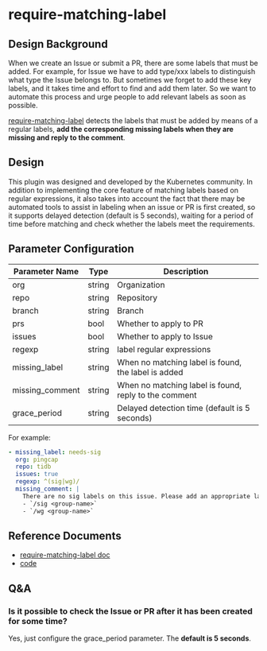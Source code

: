 # require-matching-label

## Design Background

When we create an Issue or submit a PR, there are some labels that must be added. For example, for Issue we have to add type/xxx labels to distinguish what type the Issue belongs to. But sometimes we forget to add these key labels, and it takes time and effort to find and add them later. So we want to automate this process and urge people to add relevant labels as soon as possible.

[require-matching-label](https://github.com/kubernetes/test-infra/tree/master/prow/plugins/require-matching-label) detects the labels that must be added by means of a regular labels, **add the corresponding missing labels when they are missing and reply to the comment**.

## Design

This plugin was designed and developed by the Kubernetes community. In addition to implementing the core feature of matching labels based on regular expressions, it also takes into account the fact that there may be automated tools to assist in labeling when an issue or PR is first created, so it supports delayed detection (default is 5 seconds), waiting for a period of time before matching and check whether the labels meet the requirements.

## Parameter Configuration 

| Parameter Name  | Type   | Description                                           |
| --------------- | ------ | ----------------------------------------------------- |
| org             | string | Organization                                          |
| repo            | string | Repository                                            |
| branch          | string | Branch                                                |
| prs             | bool   | Whether to apply to PR                                |
| issues          | bool   | Whether to apply to Issue                             |
| regexp          | string | label regular expressions                             |
| missing_label   | string | When no matching label is found, the label is added   |
| missing_comment | string | When no matching label is found, reply to the comment |
| grace_period    | string | Delayed detection time (default is 5 seconds)         |

For example:

```yaml
- missing_label: needs-sig
  org: pingcap
  repo: tidb
  issues: true
  regexp: ^(sig|wg)/
  missing_comment: |
    There are no sig labels on this issue. Please add an appropriate label by using one of the following commands:
    - `/sig <group-name>`
    - `/wg <group-name>`
```

## Reference Documents

- [require-matching-label doc](https://prow.tidb.io/plugins?repo=ti-community-infra%2Ftichi)
- [code](https://github.com/kubernetes/test-infra/tree/master/prow/plugins/require-matching-label)

## Q&A

### Is it possible to check the Issue or PR after it has been created for some time?

Yes, just configure the grace_period parameter. The **default is 5 seconds**.